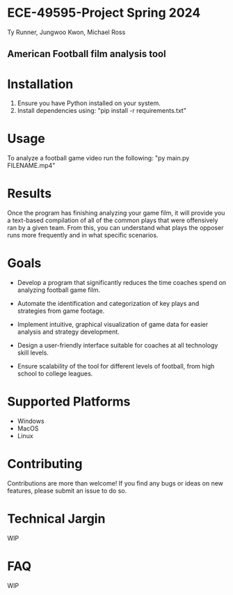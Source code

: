 # ECE-49595-Project Spring 2024
Ty Runner, Jungwoo Kwon, Michael Ross
## American Football film analysis tool

# Installation
1. Ensure you have Python installed on your system.
2. Install dependencies using: "pip install -r requirements.txt"

# Usage
To analyze a football game video run the following: "py main.py FILENAME.mp4"

# Results
Once the program has finishing analyzing your game film, it will provide you a text-based compilation of all of the common plays that were offensively ran by a given team.
From this, you can understand what plays the opposer runs more frequently and in what specific scenarios.

# Goals

* Develop a program that significantly reduces the time coaches spend on analyzing football game film. 

* Automate the identification and categorization of key plays and strategies from game footage. 

* Implement intuitive, graphical visualization of game data for easier analysis and strategy development. 

* Design a user-friendly interface suitable for coaches at all technology skill levels. 

* Ensure scalability of the tool for different levels of football, from high school to college leagues. 

# Supported Platforms
 - Windows
 - MacOS
 - Linux

# Contributing
Contributions are more than welcome! If you find any bugs or ideas on new features, please submit an issue to do so.


# Technical Jargin
WIP


# FAQ
WIP


